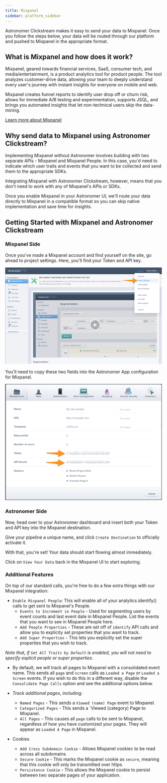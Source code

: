 ```yaml
---
title: Mixpanel
sidebar: platform_sidebar
---
```


Astronomer Clickstream makes it easy to send your data to Mixpanel. Once you follow the steps below, your data will be routed through our platform and pushed to Mixpanel in the appropriate format.

## What is Mixpanel and how does it work?

Mixpanel, geared towards financial services, SaaS, consumer tech, and media/entertainment, is a product analytics tool for product people. The tool analyzes customer-drive data, allowing your team to deeply understand every user's journey with instant insights for everyone on mobile and web.

Mixpanel creates funnel reports to identify user drop off or churn risk, allows for immediate A/B testing and experimentation, supports JSQL, and brings you automated insights that let non-technical users skip the data-mining.

[Learn more about Mixpanel](https://mixpanel.com/)

## Why send data to Mixpanel using Astronomer Clickstream?

Implementing Mixpanel without Astronomer involves building with two separate APIs - Mixpanel and Mixpanel People. In this case, you'd need to indicate which user traits and events that you want to be collected and send them to the appropriate SDKs.

Integrating Mixpanel with Astronomer Clickstream, however, means that you don't need to work with any of Mixpanel's APIs or SDKs.

Once you enable Mixpanel in your Astronomer UI, we'll route your data directly to Mixpanel in a compatible format so you can skip native implementation and save time for insights.

## Getting Started with Mixpanel and Astronomer Clickstream

### Mixpanel Side

Once you've made a Mixpanel account and find yourself on the site, go ahead to project settings. Here, you'll find your Token and API key.

![mixpanel1](../../../images/mixpanel1.png)

You'll need to copy these two fields into the Astronomer App configuration for Mixpanel.

![mixpanel2](../../../images/mixpanel2.png)


### Astronomer Side

Now, head over to your Astronomer dashboard and insert both your Token and API key into the Mixpanel destination.

Give your pipeline a unique name, and click `Create Destination` to officially activate it.

With that, you're set! Your data should start flowing almost immediately.

Click on `View Your Data` back in the Mixpanel UI to start exploring.

### Additional Features

On top of our standard calls, you're free to do a few extra things with our Mixpanel integration:

- `Enable Mixpanel People`: This will enable all of your analytics.identify() calls to get sent to Mixpanel's People.
    * `Events to Increment in People` - Used for segmenting users by event counts and last event date in Mixpanel People. List the events that you want to see in Mixpanel People here.
    * `Add People Properties` - These are set off of `identify` API calls and allow you to explicity set properties that you want to track.
    * `Add Super Properties` - This lets you explicitly set the super properties that you wish to track.

*Note that, if `Set All Traits by Default` is enabled, you will not need to specify explicit people or super properties.*

- By default, we will track all pages to Mixpanel with a consolidated event name. This sends all `page` and `screen` calls as `Loaded a Page` or `Loaded a Screen` events. If you wish to do this in a different way, disable the `Consolidate Page Calls` option and see the additional options below. 

- *Track additional pages*, including:
    * `Named Pages` - This sends a `Viewed (name) Page` event to Mixpanel.
    * `Categorized Pages` - This sends a `Viewed (category) Page to Mixpanel.
    * `All Pages` - This causes all `page` calls to be sent to Mixpanel, regardless of how you have customized your pages. They will appear as `Loaded A Page` in Mixpanel.

- Cookies
    * `Add Cross Subdomain Cookie` - Allows Mixpanel cookiec to be read across all subdomains.
    * `Secure Cookie` - This marks the Mixpanel cookie as `secure`, meaning that this cookie will only be transmitted over https.
    * `Persistence Cookie` - This allows the Mixpanel cookie to persist between two separate pages of your application.
  
